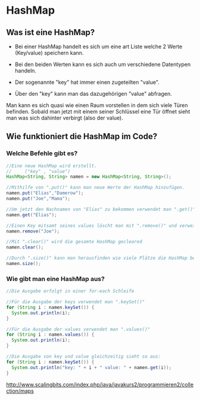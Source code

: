# HashMap

## Was ist eine HashMap?
- Bei einer HashMap handelt es sich um eine art Liste welche 2 Werte (Key/value) speichern kann.

- Bei den beiden Werten kann es sich auch um verschiedene Datentypen handeln.

- Der sogenannte "key" hat immer einen zugeteilten "value".

- Über den "key" kann man das dazugehörigen "value" abfragen.

Man kann es sich quasi wie einen Raum vorstellen in dem sich viele Türen befinden. Sobald man jetzt mit einem seiner Schlüssel eine Tür öffnet sieht man was sich dahinter verbirgt (also der value).

## Wie funktioniert die HashMap im Code?
### Welche Befehle gibt es?
````java
//Eine neue HashMap wird erstellt.
//     ("key" , "value")
HashMap<String, String> namen = new HashMap<String, String>();

//Mithilfe von ".put()" kann man neue Werte der HashMap hinzufügen.
namen.put("Elias","Damerow");
namen.put("Joe","Mama");

//Um jetzt den Nachnamen von "Elias" zu bekommen verwendet man ".get()" und verweißt auf den key
namen.get("Elias");

//Einen Key mitsamt seines values löscht man mit ".remove()" und verweißt auf den key
namen.remove("Joe");

//Mit ".clear()" wird die gesamte HashMap gecleared
namen.clear();

//Durch ".size()" kann man herausfinden wie viele Plätze die HashMap besitzt
namen.size();
````
### Wie gibt man eine HashMap aus?
````java
//Die Ausgabe erfolgt in einer for-each Schleife 

//Für die Ausgabe der keys verwendet man ".keySet()"
for (String i : namen.keySet()) {
  System.out.println(i);
}

//Für die Ausgabe der values verwendet man ".values()"
for (String i : namen.values()) {
  System.out.println(i);
}

//Die Ausgabe von key und value gleichzeitig sieht so aus:
for (String i : namen.keySet()) {
  System.out.println("key: " + i + " value: " + namen.get(i));
}
````

http://www.scalingbits.com/index.php/java/javakurs2/programmieren2/collection/maps
